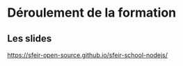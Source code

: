 # Déroulement de la formation

## Les slides

https://sfeir-open-source.github.io/sfeir-school-nodejs/<!-- .element: class="center" -->